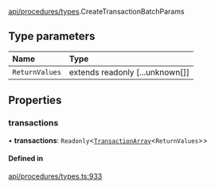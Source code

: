 [api/procedures/types](../../../../Modules/API/Procedures/Types.md).CreateTransactionBatchParams

## Type parameters

| Name | Type |
| :------ | :------ |
| `ReturnValues` | extends readonly [...unknown[]] |

## Properties

### transactions

• **transactions**: `Readonly`<[`TransactionArray`](../../../../Modules/Types/Types.md#transactionarray)<`ReturnValues`\>\>

#### Defined in

[api/procedures/types.ts:933](https://github.com/PolymeshAssociation/polymesh-sdk/blob/15be87e8/src/api/procedures/types.ts#L933)
